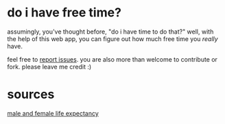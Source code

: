 # do i have free time?
assumingly, you've thought before, "do i have time to do that?" well, with the help of this web app, you can figure out how much free time you *really* have.

feel free to [report issues](https://github.com/jeffreylec/doihavefreetime/issues). you are also more than welcome to contribute or fork. please leave me credit :)

# sources
[male and female life expectancy](http://www.usatoday.com/story/news/nation/2014/10/08/us-life-expectancy-hits-record-high/16874039/)